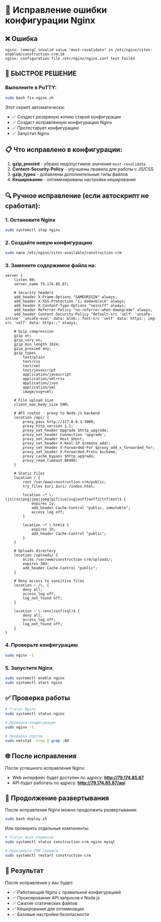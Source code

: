 # 🔧 Исправление ошибки конфигурации Nginx

## ❌ Ошибка
```
nginx: [emerg] invalid value "must-revalidate" in /etc/nginx/sites-enabled/construction-crm:16
nginx: configuration file /etc/nginx/nginx.conf test failed
```

## 🚀 БЫСТРОЕ РЕШЕНИЕ

### Выполните в PuTTY:
```bash
sudo bash fix-nginx.sh
```

Этот скрипт автоматически:
- ✅ Создаст резервную копию старой конфигурации
- ✅ Создаст исправленную конфигурацию Nginx
- ✅ Протестирует конфигурацию
- ✅ Запустит Nginx

## 📋 Что исправлено в конфигурации:

1. **gzip_proxied** - убрано недопустимое значение `must-revalidate`
2. **Content-Security-Policy** - улучшены правила для работы с JS/CSS
3. **gzip_types** - добавлены дополнительные типы файлов
4. **Кеширование** - оптимизированы настройки кеширования

## 🔍 Ручное исправление (если автоскрипт не сработал):

### 1. Остановите Nginx
```bash
sudo systemctl stop nginx
```

### 2. Создайте новую конфигурацию
```bash
sudo nano /etc/nginx/sites-available/construction-crm
```

### 3. Замените содержимое файла на:
```nginx
server {
    listen 80;
    server_name 79.174.85.87;
    
    # Security headers
    add_header X-Frame-Options "SAMEORIGIN" always;
    add_header X-XSS-Protection "1; mode=block" always;
    add_header X-Content-Type-Options "nosniff" always;
    add_header Referrer-Policy "no-referrer-when-downgrade" always;
    add_header Content-Security-Policy "default-src 'self' 'unsafe-inline' 'unsafe-eval' data: blob:; font-src 'self' data: https:; img-src 'self' data: https:;" always;
    
    # Gzip compression
    gzip on;
    gzip_vary on;
    gzip_min_length 1024;
    gzip_proxied any;
    gzip_types
        text/plain
        text/css
        text/xml
        text/javascript
        application/javascript
        application/xml+rss
        application/json
        application/xml
        image/svg+xml;
    
    # File upload size
    client_max_body_size 50M;
    
    # API routes - proxy to Node.js backend
    location /api/ {
        proxy_pass http://127.0.0.1:3000;
        proxy_http_version 1.1;
        proxy_set_header Upgrade $http_upgrade;
        proxy_set_header Connection 'upgrade';
        proxy_set_header Host $host;
        proxy_set_header X-Real-IP $remote_addr;
        proxy_set_header X-Forwarded-For $proxy_add_x_forwarded_for;
        proxy_set_header X-Forwarded-Proto $scheme;
        proxy_cache_bypass $http_upgrade;
        proxy_read_timeout 86400;
    }
    
    # Static files
    location / {
        root /var/www/construction-crm/public;
        try_files $uri $uri/ /index.html;
        
        location ~* \.(js|css|png|jpg|jpeg|gif|ico|svg|woff|woff2|ttf|eot)$ {
            expires 1y;
            add_header Cache-Control "public, immutable";
            access_log off;
        }
        
        location ~* \.html$ {
            expires 1h;
            add_header Cache-Control "public";
        }
    }
    
    # Uploads directory
    location /uploads/ {
        alias /var/www/construction-crm/uploads/;
        expires 30d;
        add_header Cache-Control "public";
    }
    
    # Deny access to sensitive files
    location ~ /\. {
        deny all;
        access_log off;
        log_not_found off;
    }
    
    location ~ \.(env|conf|sql)$ {
        deny all;
        access_log off;
        log_not_found off;
    }
}
```

### 4. Проверьте конфигурацию
```bash
sudo nginx -t
```

### 5. Запустите Nginx
```bash
sudo systemctl enable nginx
sudo systemctl start nginx
```

## ✅ Проверка работы

```bash
# Статус Nginx
sudo systemctl status nginx

# Проверка конфигурации
sudo nginx -t

# Проверка портов
sudo netstat -tlnp | grep :80
```

## 🌐 После исправления

После успешного исправления Nginx:
- Web интерфейс будет доступен по адресу: **http://79.174.85.87**
- API будет работать по адресу: **http://79.174.85.87/api**

## 🔄 Продолжение развертывания

После исправления Nginx можно продолжить развертывание:
```bash
sudo bash deploy.sh
```

Или проверить отдельные компоненты:
```bash
# Статус всех сервисов
sudo systemctl status construction-crm nginx mysql

# Перезапуск CRM сервиса
sudo systemctl restart construction-crm
```

## 🎯 Результат

После исправления у вас будет:
- ✅ Работающий Nginx с правильной конфигурацией
- ✅ Проксирование API запросов к Node.js
- ✅ Сжатие статических файлов
- ✅ Кеширование для оптимизации
- ✅ Базовые настройки безопасности